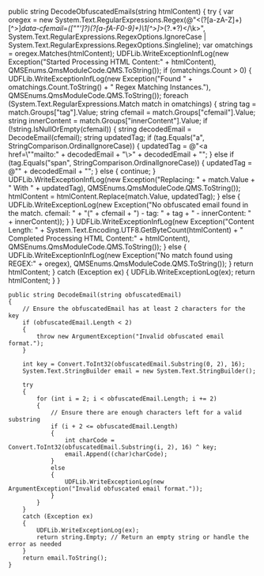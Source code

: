 public string DecodeObfuscatedEmails(string htmlContent)
    {
        try
        {
            var oregex = new System.Text.RegularExpressions.Regex(@"<(?<tag>[a-zA-Z]+)[^>]*data-cfemail=([\""']?)(?<cfemail>[a-fA-F0-9]+)\1[^>]*>(?<innerContent>.*?)</\k<tag>>", System.Text.RegularExpressions.RegexOptions.IgnoreCase | System.Text.RegularExpressions.RegexOptions.Singleline);
            var omatchings = oregex.Matches(htmlContent);
            UDFLib.WriteExceptionInfLog(new Exception("Started Processing HTML Content:" + htmlContent), QMSEnums.QmsModuleCode.QMS.ToString());
            if (omatchings.Count > 0)
            {
                UDFLib.WriteExceptionInfLog(new Exception("Found " + omatchings.Count.ToString() + " Regex Matching Instances."), QMSEnums.QmsModuleCode.QMS.ToString());
                foreach (System.Text.RegularExpressions.Match match in omatchings)
                {
                    string tag = match.Groups["tag"].Value;
                    string cfemail = match.Groups["cfemail"].Value;
                    string innerContent = match.Groups["innerContent"].Value;
                    if (!string.IsNullOrEmpty(cfemail))
                    {
                        string decodedEmail = DecodeEmail(cfemail);
                        string updatedTag;
                        if (tag.Equals("a", StringComparison.OrdinalIgnoreCase))
                        {
                            updatedTag = @"<a href=\\""mailto:" + decodedEmail + "\\>" + decodedEmail + "</a>";
                        }
                        else if (tag.Equals("span", StringComparison.OrdinalIgnoreCase))
                        {
                            updatedTag = @"<!--email_off-->" + decodedEmail + "<!--/email_off-->";
                        }
                        else
                        {
                            continue;
                        }
                        UDFLib.WriteExceptionInfLog(new Exception("Replacing: " + match.Value + " With " + updatedTag), QMSEnums.QmsModuleCode.QMS.ToString());
                        htmlContent = htmlContent.Replace(match.Value, updatedTag);
                    }
                    else
                    {
                        UDFLib.WriteExceptionLog(new Exception("No obfuscated email found in the match. cfemail: " + "(" + cfemail + ") - tag: " + tag + " - innerContent: " + innerContent));
                    }
                }
                UDFLib.WriteExceptionInfLog(new Exception("Content Length: " + System.Text.Encoding.UTF8.GetByteCount(htmlContent) + " Completed Processing HTML Content:" + htmlContent), QMSEnums.QmsModuleCode.QMS.ToString());
            }
            else
            {
                UDFLib.WriteExceptionInfLog(new Exception("No match found using REGEX:" + oregex), QMSEnums.QmsModuleCode.QMS.ToString());
            }
            return htmlContent;
        }
        catch (Exception ex)
        {
            UDFLib.WriteExceptionLog(ex);
            return htmlContent;
        }
    }

    public string DecodeEmail(string obfuscatedEmail)
    {
        // Ensure the obfuscatedEmail has at least 2 characters for the key
        if (obfuscatedEmail.Length < 2)
        {
            throw new ArgumentException("Invalid obfuscated email format.");
        }

        int key = Convert.ToInt32(obfuscatedEmail.Substring(0, 2), 16);
        System.Text.StringBuilder email = new System.Text.StringBuilder();

        try
        {
            for (int i = 2; i < obfuscatedEmail.Length; i += 2)
            {
                // Ensure there are enough characters left for a valid substring
                if (i + 2 <= obfuscatedEmail.Length)
                {
                    int charCode = Convert.ToInt32(obfuscatedEmail.Substring(i, 2), 16) ^ key;
                    email.Append((char)charCode);
                }
                else
                {
                    UDFLib.WriteExceptionLog(new ArgumentException("Invalid obfuscated email format."));
                }
            }
        }
        catch (Exception ex)
        {
            UDFLib.WriteExceptionLog(ex);
            return string.Empty; // Return an empty string or handle the error as needed
        }
        return email.ToString();
    }

